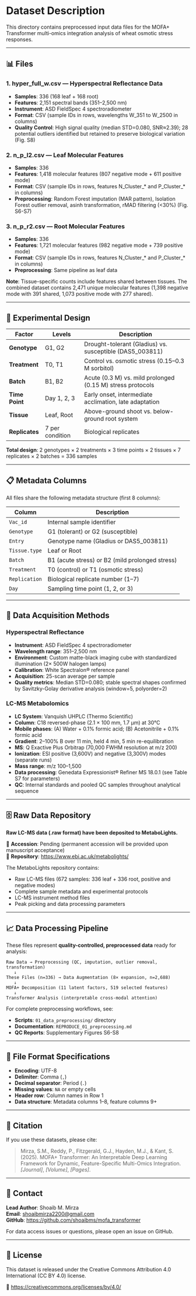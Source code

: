 # Dataset Description

This directory contains preprocessed input data files for the MOFA+ Transformer multi-omics integration analysis of wheat osmotic stress responses.

---

## 📊 Files

### 1. **hyper_full_w.csv** — Hyperspectral Reflectance Data
- **Samples**: 336 (168 leaf + 168 root)
- **Features**: 2,151 spectral bands (351–2,500 nm)
- **Instrument**: ASD FieldSpec 4 spectroradiometer
- **Format**: CSV (sample IDs in rows, wavelengths W_351 to W_2500 in columns)
- **Quality Control**: High signal quality (median STD=0.080, SNR≈2.39); 28 potential outliers identified but retained to preserve biological variation (Fig. S8)

### 2. **n_p_l2.csv** — Leaf Molecular Features
- **Samples**: 336
- **Features**: 1,418 molecular features (807 negative mode + 611 positive mode)
- **Format**: CSV (sample IDs in rows, features N_Cluster_* and P_Cluster_* in columns)
- **Preprocessing**: Random Forest imputation (MAR pattern), Isolation Forest outlier removal, asinh transformation, rMAD filtering (<30%) (Fig. S6-S7)

### 3. **n_p_r2.csv** — Root Molecular Features
- **Samples**: 336
- **Features**: 1,721 molecular features (982 negative mode + 739 positive mode)
- **Format**: CSV (sample IDs in rows, features N_Cluster_* and P_Cluster_* in columns)
- **Preprocessing**: Same pipeline as leaf data

**Note**: Tissue-specific counts include features shared between tissues. The combined dataset contains 2,471 unique molecular features (1,398 negative mode with 391 shared, 1,073 positive mode with 277 shared).

---

## 🧬 Experimental Design

| Factor | Levels | Description |
|--------|--------|-------------|
| **Genotype** | G1, G2 | Drought-tolerant (Gladius) vs. susceptible (DAS5_003811) |
| **Treatment** | T0, T1 | Control vs. osmotic stress (0.15–0.3 M sorbitol) |
| **Batch** | B1, B2 | Acute (0.3 M) vs. mild prolonged (0.15 M) stress protocols |
| **Time Point** | Day 1, 2, 3 | Early onset, intermediate acclimation, late adaptation |
| **Tissue** | Leaf, Root | Above-ground shoot vs. below-ground root system |
| **Replicates** | 7 per condition | Biological replicates |

**Total design**: 2 genotypes × 2 treatments × 3 time points × 2 tissues × 7 replicates × 2 batches = 336 samples

---

## 📋 Metadata Columns

All files share the following metadata structure (first 8 columns):

| Column | Description |
|--------|-------------|
| `Vac_id` | Internal sample identifier |
| `Genotype` | G1 (tolerant) or G2 (susceptible) |
| `Entry` | Genotype name (Gladius or DAS5_003811) |
| `Tissue.type` | Leaf or Root |
| `Batch` | B1 (acute stress) or B2 (mild prolonged stress) |
| `Treatment` | T0 (control) or T1 (osmotic stress) |
| `Replication` | Biological replicate number (1–7) |
| `Day` | Sampling time point (1, 2, or 3) |

---

## 🔬 Data Acquisition Methods

### Hyperspectral Reflectance
- **Instrument**: ASD FieldSpec 4 spectroradiometer
- **Wavelength range**: 351–2,500 nm
- **Environment**: Custom matte-black imaging cube with standardized illumination (2× 500W halogen lamps)
- **Calibration**: White Spectralon® reference panel
- **Acquisition**: 25-scan average per sample
- **Quality metrics**: Median STD=0.080; stable spectral shapes confirmed by Savitzky-Golay derivative analysis (window=5, polyorder=2)

### LC-MS Metabolomics
- **LC System**: Vanquish UHPLC (Thermo Scientific)
- **Column**: C18 reversed-phase (2.1 × 100 mm, 1.7 µm) at 30°C
- **Mobile phases**: (A) Water + 0.1% formic acid; (B) Acetonitrile + 0.1% formic acid
- **Gradient**: 2–100% B over 11 min, held 4 min, 5 min re-equilibration
- **MS**: Q Exactive Plus Orbitrap (70,000 FWHM resolution at m/z 200)
- **Ionization**: ESI positive (3,600V) and negative (3,300V) modes (separate runs)
- **Mass range**: m/z 100–1,500
- **Data processing**: Genedata Expressionist® Refiner MS 18.0.1 (see Table S7 for parameters)
- **QC**: Internal standards and pooled QC samples throughout analytical sequence

---

## 🗄️ Raw Data Repository

**Raw LC-MS data (.raw format) have been deposited to MetaboLights.**

📍 **Accession**: Pending (permanent accession will be provided upon manuscript acceptance)  
🔗 **Repository**: https://www.ebi.ac.uk/metabolights/

The MetaboLights repository contains:
- Raw LC-MS files (672 samples: 336 leaf + 336 root, positive and negative modes)
- Complete sample metadata and experimental protocols
- LC-MS instrument method files
- Peak picking and data processing parameters

---

## 📈 Data Processing Pipeline

These files represent **quality-controlled, preprocessed data** ready for analysis:
```
Raw Data → Preprocessing (QC, imputation, outlier removal, transformation)
   ↓
These Files (n=336) → Data Augmentation (8× expansion, n=2,688)
   ↓
MOFA+ Decomposition (11 latent factors, 519 selected features)
   ↓
Transformer Analysis (interpretable cross-modal attention)
```

For complete preprocessing workflows, see:
- **Scripts**: `01_data_preprocessing/` directory
- **Documentation**: `REPRODUCE_01_preprocessing.md`
- **QC Reports**: Supplementary Figures S6-S8

---

## 💾 File Format Specifications

- **Encoding**: UTF-8
- **Delimiter**: Comma (`,`)
- **Decimal separator**: Period (`.`)
- **Missing values**: `NA` or empty cells
- **Header row**: Column names in Row 1
- **Data structure**: Metadata columns 1–8, feature columns 9+

---

## 📖 Citation

If you use these datasets, please cite:

> Mirza, S.M., Reddy, P., Fitzgerald, G.J., Hayden, M.J., & Kant, S. (2025). MOFA+ Transformer: An Interpretable Deep Learning Framework for Dynamic, Feature-Specific Multi-Omics Integration. *[Journal]*, *[Volume]*, *[Pages]*.

---

## 📧 Contact

**Lead Author**: Shoaib M. Mirza  
**Email**: shoaibmirza2200@gmail.com  
**GitHub**: https://github.com/shoaibms/mofa_transformer

For data access issues or questions, please open an issue on GitHub.

---

## 📄 License

This dataset is released under the Creative Commons Attribution 4.0 International (CC BY 4.0) license.

🔗 https://creativecommons.org/licenses/by/4.0/
